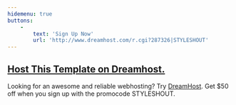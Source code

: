 ```yaml
---
hidemenu: true
buttons:
    -
        text: 'Sign Up Now'
        url: 'http://www.dreamhost.com/r.cgi?287326|STYLESHOUT'
---
```


## [Host This Template on Dreamhost.](http://www.dreamhost.com/r.cgi?287326|STYLESHOUT)</a>

Looking for an awesome and reliable webhosting? Try <a href="http://www.dreamhost.com/r.cgi?287326|STYLESHOUT"><span>DreamHost</span></a>.
Get <span>$50 off</span> when you sign up with the promocode <span>STYLESHOUT</span>.
